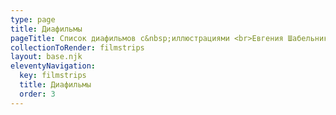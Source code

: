 ```yaml
---
type: page
title: Диафильмы
pageTitle: Список диафильмов с&nbsp;иллюстрациями <br>Евгения Шабельника
collectionToRender: filmstrips
layout: base.njk
eleventyNavigation:
  key: filmstrips
  title: Диафильмы
  order: 3
---
```

